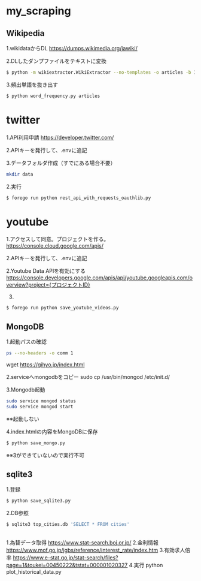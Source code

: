 # my_scraping

## Wikipedia
1.wikidataからDL
https://dumps.wikimedia.org/jawiki/

2.DLしたダンプファイルをテキストに変換
```bash
$ python -m wikiextractor.WikiExtractor --no-templates -o articles -b 100M jawiki-20210801-pages-articles-multistream1.xml-p1p114794.bz2
```

3.頻出単語を抜き出す
```bash
$ python word_frequency.py articles
```

# twitter
1.API利用申請
https://developer.twitter.com/

2.APIキーを発行して、.envに追記

3.データフォルダ作成（すでにある場合不要）
```bash
mkdir data
```
2.実行
```bash
$ forego run python rest_api_with_requests_oauthlib.py
```

# youtube
1.アクセスして同意。プロジェクトを作る。
https://console.cloud.google.com/apis/

2.APIキーを発行して、.envに追記

2.Youtube Data APIを有効にする
https://console.developers.google.com/apis/api/youtube.googleapis.com/overview?project={プロジェクトID}

3.
```bash
$ forego run python save_youtube_videos.py 
```

## MongoDB
1.起動パスの確認
```bash
ps --no-headers -o comm 1
```
wget https://gihyo.jp/index.html

2.serviceへmongodbをコピー
sudo cp /usr/bin/mongod /etc/init.d/

3.Mongodb起動
```bash
sudo service mongod status
sudo service mongod start
```
※※起動しない

4.index.htmlの内容をMongoDBに保存
```bash
$ python save_mongo.py
```
※※3ができていないので実行不可

## sqlite3
1.登録
```bash
$ python save_sqlite3.py
```
2.DB参照
```bash
$ sqlite3 top_cities.db 'SELECT * FROM cities'
```

## 
1.為替データ取得
https://www.stat-search.boj.or.jp/
2.金利情報
https://www.mof.go.jp/jgbs/reference/interest_rate/index.htm
3.有効求人倍率
https://www.e-stat.go.jp/stat-search/files?page=1&toukei=00450222&tstat=000001020327
4.実行
python plot_historical_data.py

